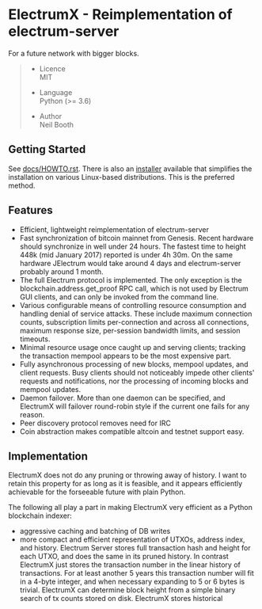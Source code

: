 # ElectrumX - Reimplementation of electrum-server

For a future network with bigger blocks.

>   - Licence  
>     MIT
> 
>   - Language  
>     Python (\>= 3.6)
> 
>   - Author  
>     Neil Booth

## Getting Started

See [docs/HOWTO.rst](). There is also an
[installer](https://github.com/seci-coin/electrumx-installer) available
that simplifies the installation on various Linux-based distributions.
This is the preferred method.

## Features

  - Efficient, lightweight reimplementation of electrum-server
  - Fast synchronization of bitcoin mainnet from Genesis. Recent
    hardware should synchronize in well under 24 hours. The fastest time
    to height 448k (mid January 2017) reported is under 4h 30m. On the
    same hardware JElectrum would take around 4 days and electrum-server
    probably around 1 month.
  - The full Electrum protocol is implemented. The only exception is the
    blockchain.address.get\_proof RPC call, which is not used by
    Electrum GUI clients, and can only be invoked from the command line.
  - Various configurable means of controlling resource consumption and
    handling denial of service attacks. These include maximum connection
    counts, subscription limits per-connection and across all
    connections, maximum response size, per-session bandwidth limits,
    and session timeouts.
  - Minimal resource usage once caught up and serving clients; tracking
    the transaction mempool appears to be the most expensive part.
  - Fully asynchronous processing of new blocks, mempool updates, and
    client requests. Busy clients should not noticeably impede other
    clients' requests and notifications, nor the processing of incoming
    blocks and mempool updates.
  - Daemon failover. More than one daemon can be specified, and
    ElectrumX will failover round-robin style if the current one fails
    for any reason.
  - Peer discovery protocol removes need for IRC
  - Coin abstraction makes compatible altcoin and testnet support easy.

## Implementation

ElectrumX does not do any pruning or throwing away of history. I want to
retain this property for as long as it is feasible, and it appears
efficiently achievable for the forseeable future with plain Python.

The following all play a part in making ElectrumX very efficient as a
Python blockchain indexer:

  - aggressive caching and batching of DB writes
  - more compact and efficient representation of UTXOs, address index,
    and history. Electrum Server stores full transaction hash and height
    for each UTXO, and does the same in its pruned history. In contrast
    ElectrumX just stores the transaction number in the linear history
    of transactions. For at least another 5 years this transaction
    number will fit in a 4-byte integer, and when necessary expanding to
    5 or 6 bytes is trivial. ElectrumX can determine block height from a
    simple binary search of tx counts stored on disk. ElectrumX stores
    historical